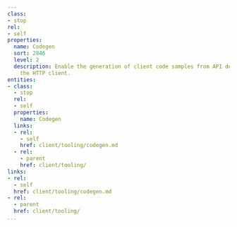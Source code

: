 ```yaml
---
class:
- stop
rel:
- self
properties:
  name: Codegen
  sort: 2846
  level: 2
  description: Enable the generation of client code samples from API definitions within
    the HTTP client.
entities:
- class:
  - stop
  rel:
  - self
  properties:
    name: Codegen
  links:
  - rel:
    - self
    href: client/tooling/codegen.md
  - rel:
    - parent
    href: client/tooling/
links:
- rel:
  - self
  href: client/tooling/codegen.md
- rel:
  - parent
  href: client/tooling/
...
```

